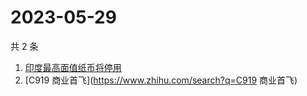 # 2023-05-29

共 2 条

<!-- BEGIN ZHIHUSEARCH -->
<!-- 最后更新时间 Mon May 29 2023 07:08:29 GMT+0800 (China Standard Time) -->
1. [印度最高面值纸币将停用](https://www.zhihu.com/search?q=印度最高面值纸币将停用)
1. [C919 商业首飞](https://www.zhihu.com/search?q=C919 商业首飞)
<!-- END ZHIHUSEARCH -->
